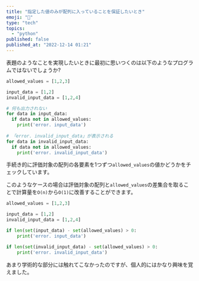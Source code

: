 ```yaml
---
title: "指定した値のみが配列に入っていることを保証したいとき"
emoji: "🐥"
type: "tech"
topics:
  - "python"
published: false
published_at: "2022-12-14 01:21"
---
```


表題のようなことを実現したいときに最初に思いつくのは以下のようなプログラムではないでしょうか?

```python
allowed_values = [1,2,3]

input_data = [1,2]
invalid_input_data = [1,2,4]

# 何も出力されない
for data in input_data:
  if data not in allowed_values:
    print('error. input_data')
    
# 「error. invalid_input_data」が表示される 
for data in invalid_input_data:
  if data not in allowed_values:
    print('error. invalid_input_data')
```

手続き的に評価対象の配列の各要素を1つずつ`allowed_values`の値かどうかをチェックしています。

このようなケースの場合は評価対象の配列と`allowed_values`の差集合を取ることで計算量を`O(n)`から`O(1)`に改善することができます。

```python
allowed_values = [1,2,3]

input_data = [1,2]
invalid_input_data = [1,2,4]

if len(set(input_data) - set(allowed_values) > 0:
    print('error. input_data')

if len(set(invalid_input_data) - set(allowed_values) > 0:
    print('error. invalid_input_data')
```

あまり学術的な部分には触れてこなかったのですが、個人的にはかなり興味を覚えました。
